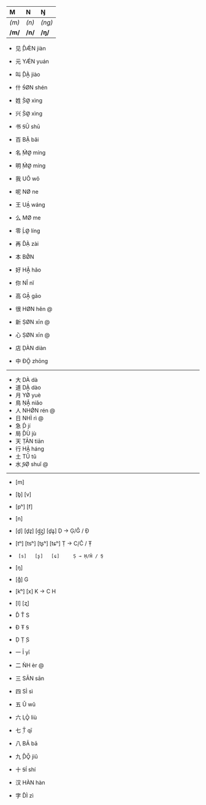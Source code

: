 | M | N | Ŋ |
|:-|:-|:-|
| *(m)* | *(n)* | *(ng)* |
| **/m/** | **/n/** | **/ŋ/** |




* 见 ̣D̂Æ̀N jiàn
* 元 YǼN yuán
* 叫 ̣D̂Ḁ̀ jiào
* 什 Ꞩ́ØN shén
* 姓 ̣S̀Ø̰ xìng
* 兴 ̣S̀Ø̰ xìng
* 书 ꞨŪ shū


* 百 BẠ̌ bǎi
* 名 ̣ḾØ̰ míng
* 明 ̣ḾØ̰ míng
* 我 UǑ wǒ
* 呢 NØ ne
* 王 UÁ̰ wáng	
* 么 MØ me
* 零 ̣ĹØ̰ líng
* 再 D̂Ạ̀ zài
* 本 BØ̌N
* 好 HḀ̌ hǎo
* 你 NǏ nǐ
* 高 GḀ̄ gāo
* 很 HØN hěn @
* 新 ṢØN xīn @
* 心 ṢØN xīn @
* 店 ḌÀN diàn
* 中 ĐŌ̰ zhōng

---

* 大 DÀ dà
* 道 DḀ̀ dào
* 月 YØ̀ yuè
* 鳥 ṆḀ̌ niǎo
* 人 NHǾN rén @
* 日 NHÌ rì @
* 急 ̣D́ jí
* 局 ̣D̂Ù jù
* 天 ṬĀN tiān
* 行 HĀ̰ háng
* 土 TǓ tǔ
* 水 ̥ꞨØ̣ shuǐ @

---

* [m]
* [b̥]  [v]
* [pʰ] [f]

* [n]
* [d̥]  [d̥z̥]  [ɖ̥ʐ̥]  [d̥ʑ̥]    Ḍ → G̣/Ĝ / Đ̣
* [tʰ] [tsʰ] [tʂʰ] [tɕʰ]   Ṭ → C̣/Ĉ / Ŧ̣
*      [s]   [ʂ]   [ɕ]     Ṣ → Ḥ/Ĥ / ̣Ꞩ

* [ŋ]
* [ɡ̊]       G
* [kʰ] [x]  K → C  H

* [l] [ʐ]

* D̂ T̂ S
* Đ Ŧ Ꞩ
* Ḍ Ṭ ̣S

* 一 Ī yī
* 二 ǸH èr @
* 三 SĀN sān
* 四 SÌ sì
* 五 Ǔ wǔ
* 六 ḶÒ̥ liù
* 七 ̣T̄ qī
* 八 BĀ bā
* 九 ̣D̂Ǒ̥ jiǔ
* 十 ꞨÍ shí

* 汉 HÀN hàn
* 字 D̂Ì zì

